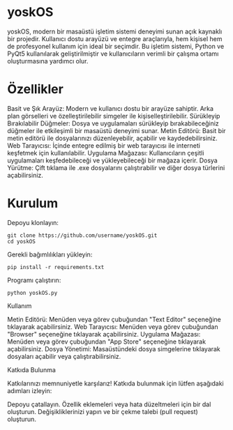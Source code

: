 # yoskOS

yoskOS, modern bir masaüstü işletim sistemi deneyimi sunan açık kaynaklı bir projedir. Kullanıcı dostu arayüzü ve entegre araçlarıyla, hem kişisel hem de profesyonel kullanım için ideal bir seçimdir. Bu işletim sistemi, Python ve PyQt5 kullanılarak geliştirilmiştir ve kullanıcıların verimli bir çalışma ortamı oluşturmasına yardımcı olur.
# Özellikler

  Basit ve Şık Arayüz: Modern ve kullanıcı dostu bir arayüze sahiptir. Arka plan görselleri ve özelleştirilebilir simgeler ile kişiselleştirilebilir.
  Sürükleyip Bırakılabilir Düğmeler: Dosya ve uygulamaları sürükleyip bırakabileceğiniz düğmeler ile etkileşimli bir masaüstü deneyimi sunar.
  Metin Editörü: Basit bir metin editörü ile dosyalarınızı düzenleyebilir, açabilir ve kaydedebilirsiniz.
  Web Tarayıcısı: İçinde entegre edilmiş bir web tarayıcısı ile interneti keşfetmek için kullanılabilir.
  Uygulama Mağazası: Kullanıcıların çeşitli uygulamaları keşfedebileceği ve yükleyebileceği bir mağaza içerir.
  Dosya Yürütme: Çift tıklama ile .exe dosyalarını çalıştırabilir ve diğer dosya türlerini açabilirsiniz.

# Kurulum

  Depoyu klonlayın:



    git clone https://github.com/username/yoskOS.git
    cd yoskOS

Gerekli bağımlılıkları yükleyin:



    pip install -r requirements.txt

Programı çalıştırın:



    python yoskOS.py

Kullanım

  Metin Editörü: Menüden veya görev çubuğundan "Text Editor" seçeneğine tıklayarak açabilirsiniz.
  Web Tarayıcısı: Menüden veya görev çubuğundan "Browser" seçeneğine tıklayarak açabilirsiniz.
  Uygulama Mağazası: Menüden veya görev çubuğundan "App Store" seçeneğine tıklayarak açabilirsiniz.
  Dosya Yönetimi: Masaüstündeki dosya simgelerine tıklayarak dosyaları açabilir veya çalıştırabilirsiniz.

Katkıda Bulunma

Katkılarınızı memnuniyetle karşılarız! Katkıda bulunmak için lütfen aşağıdaki adımları izleyin:

  Depoyu çatallayın.
  Özellik eklemeleri veya hata düzeltmeleri için bir dal oluşturun.
  Değişikliklerinizi yapın ve bir çekme talebi (pull request) oluşturun.
